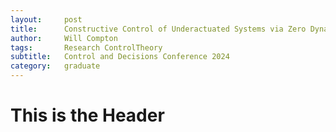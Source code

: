 ```yaml
---
layout:     post
title:      Constructive Control of Underactuated Systems via Zero Dynamics Policies
author:     Will Compton
tags: 		Research ControlTheory
subtitle:  	Control and Decisions Conference 2024
category:   graduate
---
```

<!-- Start Writing Below in Markdown -->

# This is the Header
